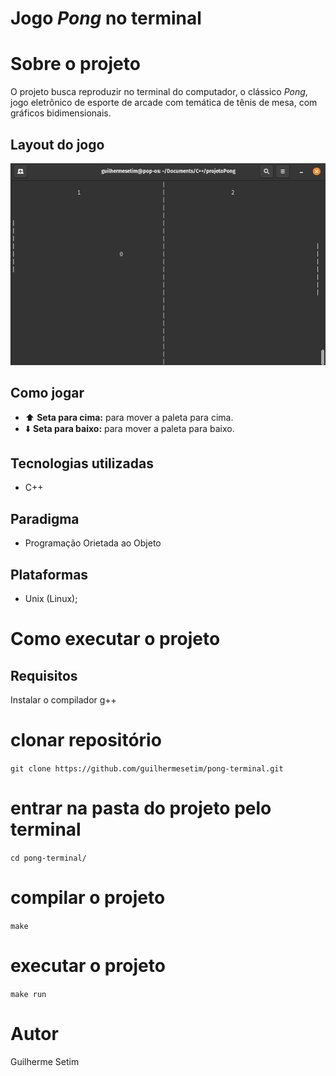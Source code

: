 # Jogo *Pong* no terminal

# Sobre o projeto

O projeto busca reproduzir no terminal do computador, o clássico *Pong*, jogo eletrônico de esporte de arcade com temática de tênis de mesa, com gráficos bidimensionais.


## Layout do jogo
![Jogo](assets/imagem1.png) 

## Como jogar
- ⬆️ **Seta para cima:** para mover a paleta para cima.
- ⬇️ **Seta para baixo:** para mover a paleta para baixo.


## Tecnologias utilizadas
- C++

## Paradigma
- Programação Orietada ao Objeto

## Plataformas
- Unix (Linux);

# Como executar o projeto

## Requisitos
Instalar o compilador g++


# clonar repositório
`git clone https://github.com/guilhermesetim/pong-terminal.git`

# entrar na pasta do projeto pelo terminal
`cd pong-terminal/`

# compilar o projeto 
`make`

# executar o projeto
`make run`

# Autor

Guilherme Setim
